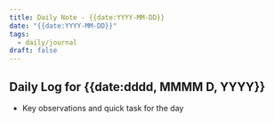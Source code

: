 ```yaml
---
title: Daily Note - {{date:YYYY-MM-DD}}
date: "{{date:YYYY-MM-DD}}"
tags:
  - daily/journal
draft: false
---
```


## Daily Log for {{date:dddd, MMMM D, YYYY}}

- Key observations and quick task for the day
